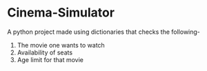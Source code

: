 # Cinema-Simulator
A python project made using dictionaries that checks the following-
1. The movie one wants to watch
2. Availability of seats 
3. Age limit for that movie
